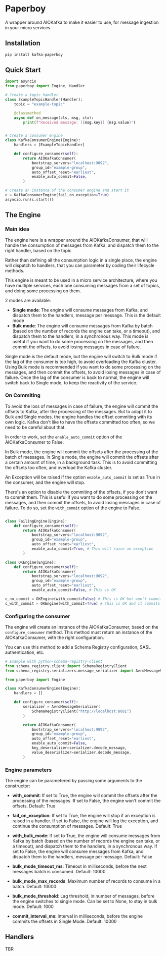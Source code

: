# Paperboy

A wrapper around AIOKafka to make it easier to use, for message ingestion in your micro services

## Installation

```bash
pip install kafka-paperboy
```

## Quick Start

```python
import asyncio
from paperboy import Engine, Handler

# Create a topic handler
class ExampleTopicHandler(Handler):
    topic = "example-topic"

    @classmethod
    async def on_message(cls, msg, ctx):
        print(f"Received message: [{msg.key}] {msg.value}")


# Create a consumer engine
class KafkaConsumerEngine(Engine):
    handlers = [ExampleTopicHandler]

    def configure_consumer(self):
        return AIOKafkaConsumer(
            bootstrap_servers="localhost:9092",
            group_id="example-group",
            auto_offset_reset="earliest",
            enable_auto_commit=False,
        )

# Create an instance of the consumer engine and start it
c = KafkaConsumerEngine(fail_on_exception=True)
asyncio.run(c.start())
```

## The Engine

### Main idea

The engine here is a wrapper around the AIOKafkaConsumer, that will handle the consumption of messages from Kafka, and dispatch them to the right handler, based on the topic.

Rather than defining all the consumption logic in a single place, the engine will dispatch to handlers, that you can parameter by coding their lifecycle methods.

This engine is meant to be used in a micro service architecture, where you have multiple services, each one consuming messages from a set of topics, and doing some processing on them.

2 modes are available:

- **Single mode**: The engine will consume messages from Kafka, and dispatch them to the handlers, message per message. This is the default mode
- **Bulk mode**: The engine will consume messages from Kafka by batch (based on the number of records the engine can take, or a timeout), and dispatch them to the handlers, in a synchronous way. This mode is useful if you want to do some processing on the messages, and then commit the offsets, to avoid losing messages in case of failure.

Single mode is the default mode, but the engine will switch to Bulk mode if the lag of the consumer is too high, to avoid overloading the Kafka cluster. Using Bulk mode is recommended if you want to do some processing on the messages, and then commit the offsets, to avoid losing messages in case of failure.
Once the lag of the consumer is back to normal, the engine will switch back to Single mode, to keep the reactivity of the service.

### On Commiting

To avoid the loss of messages in case of failure, the engine will commit the offsets to Kafka, after the processing of the messages. But to adapt it to Bulk and Single modes, the engine handles the offset commiting with its own logic. Kafka don't like to have the offsets committed too often, so we need to be careful about that.

In order to work, set the `enable_auto_commit` option of the AIOKafkaConsumer to False.

In Bulk mode, the engine will commit the offsets after the processing of the batch of messages. In Single mode, the engine will commit the offsets after a certain amount of time, in a background task. This is to avoid committing the offsets too often, and overload the Kafka cluster.

An Exception will be raised if the option `enable_auto_commit` is set as True in the consumer, and the engine will stop.

There's an option to disable the commiting of the offsets, if you don't want to commit them. This is useful if you want to do some processing on the messages, and then commit the offsets, to avoid losing messages in case of failure. To do so, set the `with_commit` option of the engine to False.

```python

class FailingEngine(Engine):
    def configure_consumer(self):
        return AIOKafkaConsumer(
            bootstrap_servers="localhost:9092",
            group_id="example-group",
            auto_offset_reset="earliest",
            enable_auto_commit=True, # This will raise an exception
        )

class OKEngine(Engine):
    def configure_consumer(self):
        return AIOKafkaConsumer(
            bootstrap_servers="localhost:9092",
            group_id="example-group",
            auto_offset_reset="earliest",
            enable_auto_commit=False, # This is OK

c_no_commit = OKEngine(with_commit=False) # This is OK but won't commit the offsets            
c_with_commit = OKEngine(with_commit=True) # This is OK and it commits the offsets
```

### Configuring the consumer

The engine will create an instance of the AIOKafkaConsumer, based on the `configure_consumer` method. This method must return an instance of the AIOKafkaConsumer, with the right configuration.

You can use this method to add a Schema Registry configuration, SASL authentication, etc.

```python
# Example with python-schema-registry-client
from schema_registry.client import SchemaRegistryClient
from schema_registry.serializers.message_serializer import AvroMessageSerializer

from paperboy import Engine

class KafkaConsumerEngine(Engine):
    handlers = []

    def configure_consumer(self):
        serializer = AvroMessageSerializer(
            SchemaRegistryClient("http://localhost:8081")
        )

        return AIOKafkaConsumer(
            bootstrap_servers="localhost:9092",
            group_id="example-group",
            auto_offset_reset="earliest",
            enable_auto_commit=False,
            key_deserializer=serializer.decode_message,
            value_deserializer=serializer.decode_message,
        )
```

### Engine parameters

The engine can be parametered by passing some arguments to the constructor:

- **with_commit**: If set to True, the engine will commit the offsets after the processing of the messages. If set to False, the engine won't commit the offsets. Default: True

- **fail_on_exception**: If set to True, the engine will stop if an exception is raised in a handler. If set to False, the engine will log the exception, and continue the consumption of messages. Default: True

- **with_bulk_mode**: If set to True, the engine will consume messages from Kafka by batch (based on the number of records the engine can take, or a timeout), and dispatch them to the handlers, in a synchronous way. If set to False, the engine will consume messages from Kafka, and dispatch them to the handlers, message per message. Default: False

- **bulk_mode_timeout_ms**: Timeout in milliseconds, before the next messages batch is consumed. Default: 10000

- **bulk_mode_max_records**: Maximum number of records to consume in a batch. Default: 10000

- **bulk_mode_threshold**: Lag threshold, in number of messages, before the engine switches to single mode. Can be set to None, to stay in bulk mode. Default: 1000

- **commit_interval_ms**: Interval in milliseconds, before the engine commits the offsets in Single Mode. Default: 10000

## Handlers

TBR

